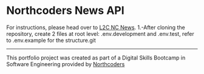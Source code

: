 # Northcoders News API

For instructions, please head over to [L2C NC News](https://l2c.northcoders.com/courses/be/nc-news).
1.-After cloning the repository, create 2 files at root level: .env.development and .env.test, refer to .env.example for the structure.git

---

This portfolio project was created as part of a Digital Skills Bootcamp in Software Engineering provided by [Northcoders](https://northcoders.com/)
